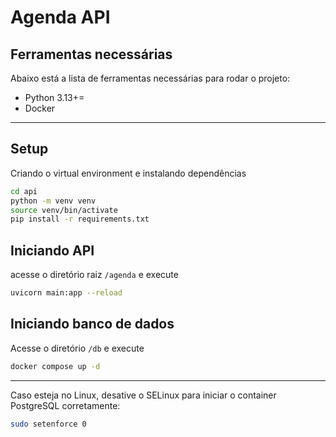 # Agenda API

## Ferramentas necessárias
Abaixo está a lista de ferramentas necessárias para rodar o projeto:
- Python 3.13+=
- Docker

---


## Setup
Criando o virtual environment e instalando dependências
```bash
cd api
python -m venv venv
source venv/bin/activate
pip install -r requirements.txt
```

## Iniciando API
acesse o diretório raiz `/agenda` e execute
```bash
uvicorn main:app --reload
```

## Iniciando banco de dados
Acesse o diretório `/db` e execute
```bash
docker compose up -d
```

---

Caso esteja no Linux, desative o SELinux para iniciar o container PostgreSQL corretamente:
```bash
sudo setenforce 0
```
